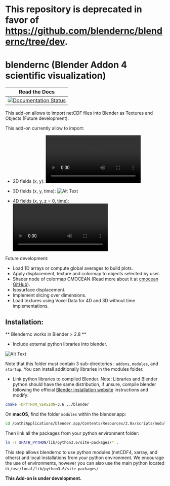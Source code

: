 This repository is deprecated in favor of https://github.com/blendernc/blendernc/tree/dev.
============================================================================================================================

# blendernc (Blender Addon 4 scientific visualization)

| Read the Docs |
|:-------------:|
|[![Documentation Status](https://readthedocs.org/projects/blendernc/badge/?version=latest)](https://blendernc.readthedocs.io/en/latest/?badge=latest)|

This add-on allows to import netCDF files into Blender as Textures and Objects (Future development). 

This add-on currently allow to import:
- 2D fields (x, y):
![Alt Text](https://github.com/josuemtzmo/blendernc/blob/master/docs/images/gebco_topo.mp4 "GEBCO Topography")

- 3D fields (x, y, time): 
![Alt Text](https://github.com/josuemtzmo/blendernc/blob/master/docs/images/global_1deg_temp_brightness_vel_mag.png "Global 1 degree temperature, brightness: velocity magnitude")

- 4D fields (x, y, z = 0, time): 
![Alt Text](https://github.com/josuemtzmo/blendernc/blob/master/docs/images/global_1deg_temp_brightness_vel_mag.mp4 "Global 1 degree temperature, brightness: velocity magnitude")

Future development:
- Load 1D arrays or compute global averages to build plots.
- Apply displacement, texture and colormap to objects selected by user.
- Shader node of colormap CMOCEAN (Read more about it at [cmocean GitHub](https://github.com/matplotlib/cmocean)).
- Isosurface displacement.
- Implement slicing over dimensions.
- Load textures using Voxel Data for 4D and 3D without time implementations.

## Installation:
** Blendernc works in Blender > 2.8 **

- Include external python libraries into blender.

![Alt Text](https://github.com/josuemtzmo/blendernc/blob/master/docs/images/modules_path.png "Select external libraries")

Note that this folder must contain 3 sub-directories : `addons`, `modules`, and `startup`.
You can install additionally libraries in the modules folder.


- Link python libraries to compiled Blender. 
Note: Libraries and Blender python should have the same distribution, if unsure, 
compile blender following the official [Blender installation website](https://wiki.blender.org/index.php/Dev:Doc/Building_Blender/) instructions and modify: 

```bash
cmake -DPYTHON_VERSION=3.6 ../blender
```
On **macOS**, find the folder `modules` within the blender.app:
```bash
cd /path2Applications/blender.app/Contents/Resources/2.8x/scripts/modules
```

Then link all the packages from your python environment folder:
```bash
ln -s $PATH_PYTHON/lib/python3.6/site-packages/* .
```

This step allows blendernc to use python modules (netCDF4, xarray, and others) and 
local installations from your python environment. We encourage the use of 
environments, however you can also use the main python located in 
`/usr/local/lib/python3.6/site-packages/`

**This Add-on is under development.**


